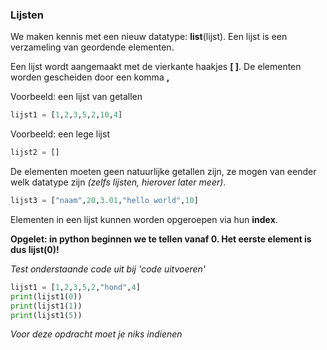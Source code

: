 ### Lijsten

We maken kennis met een nieuw datatype: **list**(lijst). Een lijst is een verzameling van geordende elementen. 

Een lijst wordt aangemaakt met de vierkante haakjes **[ ]**. De elementen worden gescheiden door een komma **,**

Voorbeeld: een lijst van getallen
```python
lijst1 = [1,2,3,5,2,10,4]
```
Voorbeeld: een lege lijst
```python
lijst2 = []
```

De elementen moeten geen natuurlijke getallen zijn, ze mogen van eender welk datatype zijn *(zelfs lijsten, hierover later meer)*.
```python
lijst3 = ["naam",20,3.01,"hello world",10]
```

Elementen in een lijst kunnen worden opgeroepen via hun **index**.

**Opgelet: in python beginnen we te tellen vanaf 0. Het eerste element is dus lijst(0)!** 

*Test onderstaande code uit bij 'code uitvoeren'*
```python
lijst1 = [1,2,3,5,2,"hond",4]
print(lijst1(0))
print(lijst1(1))
print(lijst1(5))
```
*Voor deze opdracht moet je niks indienen*
